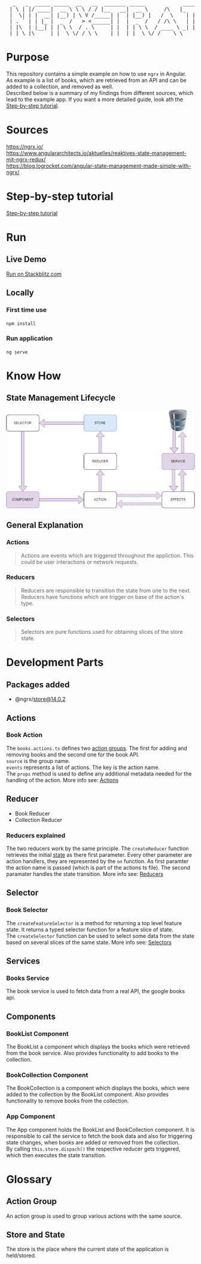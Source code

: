 <pre>
  _   _  _____ _____  __   __  _______ _____            _____ _   _ _____ _   _  _____ 
 | \ | |/ ____|  __ \ \ \ / / |__   __|  __ \     /\   |_   _| \ | |_   _| \ | |/ ____|
 |  \| | |  __| |__) | \ V /_____| |  | |__) |   /  \    | | |  \| | | | |  \| | |  __ 
 | . ` | | |_ |  _  /   > <______| |  |  _  /   / /\ \   | | | . ` | | | | . ` | | |_ |
 | |\  | |__| | | \ \  / . \     | |  | | \ \  / ____ \ _| |_| |\  |_| |_| |\  | |__| |
 |_| \_|\_____|_|  \_\/_/ \_\    |_|  |_|  \_\/_/    \_\_____|_| \_|_____|_| \_|\_____|
</pre>
# Purpose
This repository contains a simple example on how to use `ngrx` in Angular.</br>
As example is a list of books, which are retrieved from an API and can be added to a collection, and removed as well.</br>
Described below is a summary of my findings from different sources, which lead to the example app. 
If you want a more detailed guide, look ath the [Step-by-step tutorial](#step-by-step-tutorial).

# Sources
https://ngrx.io/</br>
https://www.angulararchitects.io/aktuelles/reaktives-state-management-mit-ngrx-redux/</br>
https://blog.logrocket.com/angular-state-management-made-simple-with-ngrx/

# Step-by-step tutorial
<a href="https://lachi90.github.io/ngrx-training/" target="_blank">Step-by-step tutorial</a>

# Run
## Live Demo
<a href="https://stackblitz.com/github/Lachi90/ngrx-training/tree/main/ngrx-training" target="_blank">Run on Stackblitz.com</a>

## Locally
### First time use
`npm install`

### Run application
`ng serve`

# Know How
## State Management Lifecycle
<img src="./readme/ngrx-state-management-lifecycle.drawio.png">

## General Explanation
### Actions
> Actions are events which are triggered throughout the appliction. This could be user interactions or network requests.

### Reducers
> Reducers are responsible to transition the state from one to the next. Reducers have functions which are trigger on base of the action's type.

### Selectors
> Selectors are pure functions used for obtaining slices of the store state.

# Development Parts
## Packages added
- @ngrx/store@14.0.2

## Actions
### Book Action
The `books.actions.ts` defines two [action groups](#action-group). The first for adding and removing books and the second one for the book API.</br>
`source` is the group name.</br>
`events` represents a list of actions. The key is the action name.</br>
The `props` method is used to define any additional metadata needed for the handling of the action.
More info see: [Actions](https://ngrx.io/guide/store/actions)

## Reducer
- Book Reducer
- Collection Reducer

### Reducers explained
The two reducers work by the same principle. The `createReducer` function retrieves the initial [state](#store-and-state) as there first parameter. 
Every other parameter are action handlers, they are represented by the `on` function. As first paramter the action name is passed (which is part of the actions ts file). The second paramater handles the state transition. 
More info see: [Reducers](https://ngrx.io/guide/store/reducers)

## Selector
### Book Selector
The `createFeatureSelector` is a method for returning a top level feature state. It returns a typed selector function for a feature slice of state.</br>
The `createSelector` function can be used to select some data from the state based on several slices of the same state.
More info see: [Selectors](https://ngrx.io/guide/store/selectors)

## Services
### Books Service
The book service is used to fetch data from a real API, the google books api.

## Components
### BookList Component
The BookList a component which displays the books which were retrieved from the book service. Also provides functionality to add books to the collection. 

### BookCollection Component
The BookCollection is a component which displays the books, which were added to the collection by the BookList component. Also provides functionality to remove books from the collection. 

### App Component
The App component holds the BookList and BookCollection component. It is responsible to call the service to fetch the book data and also for triggering state changes, when books are added or removed from the collection.</br>
By calling `this.store.dispach()` the respective reducer gets triggered, which then executes the state transition.

# Glossary
## Action Group
An action group is used to group various actions with the same source.

## Store and State
The store is the place where the current state of the application is held/stored.